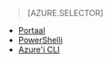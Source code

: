 > [AZURE.SELECTOR]
- [Portaal](virtual-network-manage-nsg-arm-portal.md)
- [PowerShelli](virtual-network-manage-nsg-arm-ps.md)
- [Azure'i CLI](virtual-network-manage-nsg-arm-cli.md)
